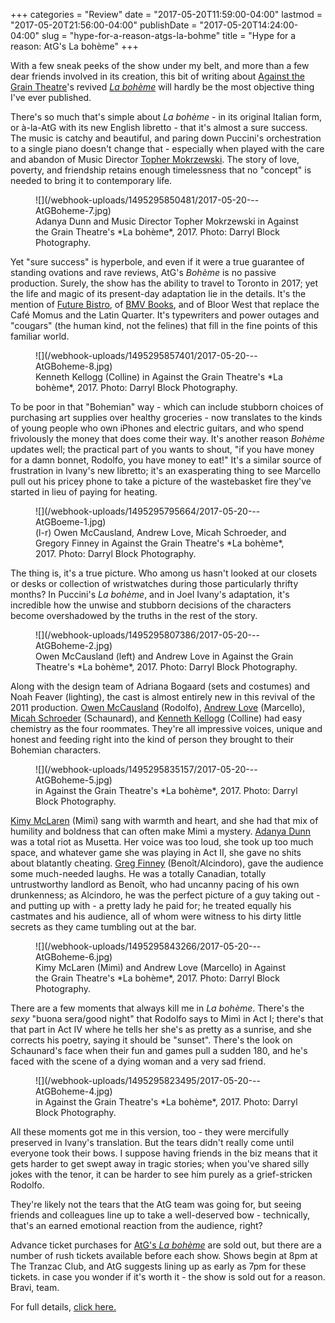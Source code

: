 +++
categories = "Review"
date = "2017-05-20T11:59:00-04:00"
lastmod = "2017-05-20T21:56:00-04:00"
publishDate = "2017-05-20T14:24:00-04:00"
slug = "hype-for-a-reason-atgs-la-bohme"
title = "Hype for a reason: AtG&#039;s La bohème"
+++

With a few sneak peeks of the show under my belt, and more than a few dear friends involved in its creation, this bit of writing about [Against the Grain Theatre](/scene/companies/against-the-grain-theatre/)'s revived [*La bohème*](http://againstthegraintheatre.com/la-boheme/) will hardly be the most objective thing I've ever published.

There's so much that's simple about *La bohème* - in its original Italian form, or à-la-AtG with its new English libretto - that it's almost a sure success. The music is catchy and beautiful, and paring down Puccini's orchestration to a single piano doesn't change that - especially when played with the care and abandon of Music Director [Topher Mokrzewski](/scene/people/christopher-mokrzewski/). The story of love, poverty, and friendship retains enough timelessness that no "concept" is needed to bring it to contemporary life.

<figure data-type="image">
![](/webhook-uploads/1495295850481/2017-05-20---AtGBoheme-7.jpg)
<figcaption>Adanya Dunn and Music Director Topher Mokrzewski in Against the Grain Theatre's *La bohème*, 2017. Photo: Darryl Block Photography.</figcaption>
</figure>

Yet "sure success" is hyperbole, and even if it were a true guarantee of standing ovations and rave reviews, AtG's *Bohème* is no passive production. Surely, the show has the ability to travel to Toronto in 2017; yet the life and magic of its present-day adaptation lie in the details. It's the mention of [Future Bistro](http://www.futurebistro.ca/), of [BMV Books](http://www.bmvbooks.com/), and of Bloor West that replace the Café Momus and the Latin Quarter. It's typewriters and power outages and "cougars" (the human kind, not the felines) that fill in the fine points of this familiar world.

<figure data-type="image">
![](/webhook-uploads/1495295857401/2017-05-20---AtGBoheme-8.jpg)
<figcaption>Kenneth Kellogg (Colline) in Against the Grain Theatre's *La bohème*, 2017. Photo: Darryl Block Photography.</figcaption>
</figure>

To be poor in that "Bohemian" way - which can include stubborn choices of purchasing art supplies over healthy groceries - now translates to the kinds of young people who own iPhones and electric guitars, and who spend frivolously the money that does come their way. It's another reason *Bohème* updates well; the practical part of you wants to shout, "if you have money for a damn bonnet, Rodolfo, you have money to eat!" It's a similar source of frustration in Ivany's new libretto; it's an exasperating thing to see Marcello pull out his pricey phone to take a picture of the wastebasket fire they've started in lieu of paying for heating. 

<figure data-type="image">
![](/webhook-uploads/1495295795664/2017-05-20---AtGBoeme-1.jpg)
<figcaption>(l-r) Owen McCausland, Andrew Love, Micah Schroeder, and Gregory Finney in Against the Grain Theatre's *La bohème*, 2017. Photo: Darryl Block Photography.</figcaption>
</figure>

The thing is, it's a true picture. Who among us hasn't looked at our closets or desks or collection of wristwatches during those particularly thrifty months? In Puccini's *La bohème*, and in Joel Ivany's adaptation, it's incredible how the unwise and stubborn decisions of the characters become overshadowed by the truths in the rest of the story. 

<figure data-type="image">
![](/webhook-uploads/1495295807386/2017-05-20---AtGBoheme-2.jpg)
<figcaption>Owen McCausland (left) and Andrew Love in Against the Grain Theatre's *La bohème*, 2017. Photo: Darryl Block Photography.</figcaption>
</figure>

Along with the design team of Adriana Bogaard (sets and costumes) and Noah Feaver (lighting), the cast is almost entirely new in this revival of the 2011 production. [Owen McCausland](/spotlight-on-owen-mccausland/) (Rodolfo), [Andrew Love](/scene/people/andrew-love/) (Marcello), [Micah Schroeder](/scene/people/micah-schroeder/) (Schaunard), and [Kenneth Kellogg](/scene/people/kenneth-kellogg/) (Colline) had easy chemistry as the four roommates. They're all impressive voices, unique and honest and feeding right into the kind of person they brought to their Bohemian characters. 

<figure data-type="image">
![](/webhook-uploads/1495295835157/2017-05-20---AtGBoheme-5.jpg)
<figcaption> in Against the Grain Theatre's *La bohème*, 2017. Photo: Darryl Block Photography.</figcaption>
</figure>

[Kimy McLaren](/scene/people/kimy-mclaren/) (Mimì) sang with warmth and heart, and she had that mix of humility and boldness that can often make Mimì a mystery. [Adanya Dunn](/scene/people/adanya-dunn/) was a total riot as Musetta. Her voice was too loud, she took up too much space, and whatever game she was playing in Act II, she gave no shits about blatantly cheating. [Greg Finney](/comprimario-romantic-story/) (Benoît/Alcindoro), gave the audience some much-needed laughs. He was a totally Canadian, totally untrustworthy landlord as Benoît, who had uncanny pacing of his own drunkenness; as Alcindoro, he was the perfect picture of a guy taking out - and putting up with - a pretty lady he paid for; he treated equally his castmates and his audience, all of whom were witness to his dirty little secrets as they came tumbling out at the bar.

<figure data-type="image">
![](/webhook-uploads/1495295843266/2017-05-20---AtGBoheme-6.jpg)
<figcaption>Kimy McLaren (Mimì) and Andrew Love (Marcello) in Against the Grain Theatre's *La bohème*, 2017. Photo: Darryl Block Photography.</figcaption>
</figure>

There are a few moments that always kill me in *La bohème*. There's the *sexy* "buona sera/good night" that Rodolfo says to Mimì in Act I; there's that that part in Act IV where he tells her she's as pretty as a sunrise, and she corrects his poetry, saying it should be "sunset". There's the look on Schaunard's face when their fun and games pull a sudden 180, and he's faced with the scene of a dying woman and a very sad friend.

<figure data-type="image">
![](/webhook-uploads/1495295823495/2017-05-20---AtGBoheme-4.jpg)
<figcaption> in Against the Grain Theatre's *La bohème*, 2017. Photo: Darryl Block Photography.</figcaption>
</figure>

All these moments got me in this version, too - they were mercifully preserved in Ivany's translation. But the tears didn't really come until everyone took their bows. I suppose having friends in the biz means that it gets harder to get swept away in tragic stories; when you've shared silly jokes with the tenor, it can be harder to see him purely as a grief-stricken Rodolfo.

They're likely not the tears that the AtG team was going for, but seeing friends and colleagues line up to take a well-deserved bow - technically, that's an earned emotional reaction from the audience, right?

Advance ticket purchases for [AtG's *La bohème*](http://againstthegraintheatre.com/la-boheme/) are sold out, but there are a number of rush tickets available before each show. Shows begin at 8pm at The Tranzac Club, and AtG suggests lining up as early as 7pm for these tickets. in case you wonder if it's worth it - the show is sold out for a reason. Bravi, team. 

For full details, [click here.](http://againstthegraintheatre.com/la-boheme/)
